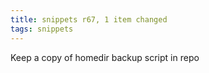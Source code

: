 ```yaml
---
title: snippets r67, 1 item changed
tags: snippets
---
```


Keep a copy of homedir backup script in repo
